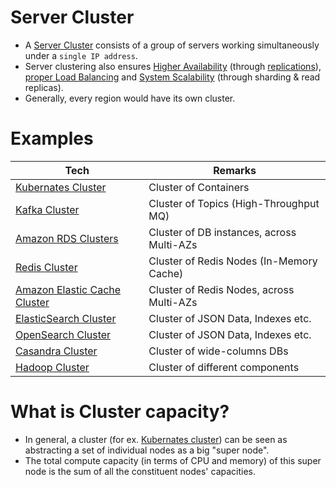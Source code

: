 # Server Cluster
- A [Server Cluster](https://www.racksolutions.com/news/blog/server-cluster-how-it-works/) consists of a group of servers working simultaneously under a `single IP address`.
- Server clustering also ensures [Higher Availability](../Reliability/HighAvailability.md) (through [replications](../../3_DatabaseServices/4_Consistency&Replication/Replication.md)), [proper Load Balancing](../LoadBalancer.md) and [System Scalability](../../3_DatabaseServices/3_ScalabilityTechniques/Readme.md) (through sharding & read replicas).
- Generally, every region would have its own cluster.

# Examples

| Tech                                                                                                  | Remarks                                   |
|-------------------------------------------------------------------------------------------------------|-------------------------------------------|
| [Kubernates Cluster](../../9_ContainerOrchestrationServices/Kubernates/Readme.md)                        | Cluster of Containers                     |
| [Kafka Cluster](../../4_MessageBrokersEDA/Kafka/Readme.md)                                               | Cluster of Topics (High-Throughput MQ)    |                     
| [Amazon RDS Clusters](../../2_AWSServices/6_DatabaseServices/AmazonRDS/MultiAZDeployment.md)             | Cluster of DB instances, across Multi-AZs |
| [Redis Cluster](../../3_DatabaseServices/8_InMemory-Databases/Redis/RedisCluster.md)                      | Cluster of Redis Nodes (In-Memory Cache)  |
| [Amazon Elastic Cache Cluster](../../2_AWSServices/6_DatabaseServices/AmazonElasticCache/ClusterMode.md) | Cluster of Redis Nodes, across Multi-AZs  |
| [ElasticSearch Cluster](../../3_DatabaseServices/9_Search-Databases/ElasticSearch/Cluster.md) | Cluster of JSON Data, Indexes etc.        |
| [OpenSearch Cluster](../../2_AWSServices/6_DatabaseServices/Search-Databases/AmazonOpenSearch.md)                         | Cluster of JSON Data, Indexes etc.        |
| [Casandra Cluster](../../3_DatabaseServices/11_WideColumn-Databases/ApacheCasandra.md)              | Cluster of wide-columns DBs               |
| [Hadoop Cluster](../../6_BigDataServices/ApacheHadoop)                       | Cluster of different components           |

# What is Cluster capacity?
- In general, a cluster (for ex. [Kubernates cluster](../../9_ContainerOrchestrationServices/Kubernates/Readme.md)) can be seen as abstracting a set of individual nodes as a big "super node".
- The total compute capacity (in terms of CPU and memory) of this super node is the sum of all the constituent nodes' capacities.